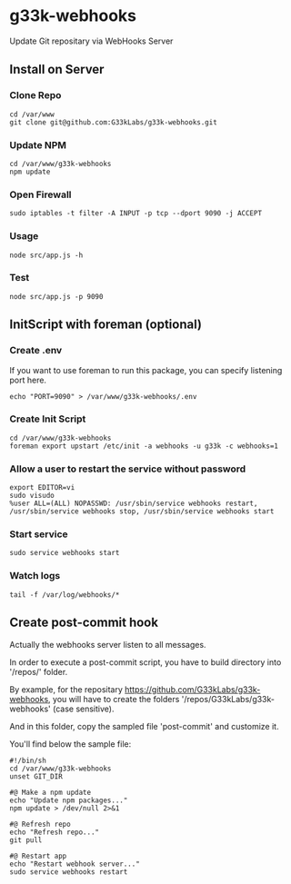 g33k-webhooks
=============

Update Git repositary via WebHooks Server


Install on Server
-----------------

### Clone Repo
```
cd /var/www
git clone git@github.com:G33kLabs/g33k-webhooks.git
```

### Update NPM
```
cd /var/www/g33k-webhooks
npm update
```

### Open Firewall
```
sudo iptables -t filter -A INPUT -p tcp --dport 9090 -j ACCEPT
```

### Usage
```
node src/app.js -h
```

### Test
```
node src/app.js -p 9090
```


InitScript with foreman (optional)
----------------------------------

### Create .env

If you want to use foreman to run this package, you can specify listening port here.

```
echo "PORT=9090" > /var/www/g33k-webhooks/.env
```

### Create Init Script
```
cd /var/www/g33k-webhooks
foreman export upstart /etc/init -a webhooks -u g33k -c webhooks=1
```

### Allow a user to restart the service without password
```
export EDITOR=vi
sudo visudo
%user ALL=(ALL) NOPASSWD: /usr/sbin/service webhooks restart, /usr/sbin/service webhooks stop, /usr/sbin/service webhooks start
```

### Start service 
```
sudo service webhooks start
```

### Watch logs
```
tail -f /var/log/webhooks/*
```


Create post-commit hook
-----------------------

Actually the webhooks server listen to all messages.

In order to execute a post-commit script, you have to build directory into '/repos/' folder.

By example, for the repositary https://github.com/G33kLabs/g33k-webhooks, you will have to create the folders '/repos/G33kLabs/g33k-webhooks' (case sensitive).

And in this folder, copy the sampled file 'post-commit' and customize it.

You'll find below the sample file: 

```
#!/bin/sh
cd /var/www/g33k-webhooks
unset GIT_DIR

#@ Make a npm update
echo "Update npm packages..."
npm update > /dev/null 2>&1 

#@ Refresh repo
echo "Refresh repo..."
git pull

#@ Restart app
echo "Restart webhook server..."
sudo service webhooks restart
```
